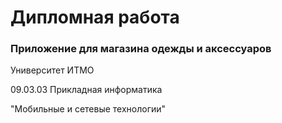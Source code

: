 # Дипломная работа

### Приложение для магазина одежды и аксессуаров

Университет ИТМО

09.03.03 Прикладная информатика

"Мобильные и сетевые технологии"